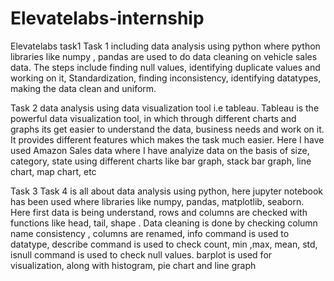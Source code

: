 # Elevatelabs-internship
Elevatelabs task1 
Task 1 including data analysis using python where python libraries like numpy , pandas are used to do data cleaning on vehicle sales data. The steps include finding null values, identifying duplicate values and working on it, Standardization, finding inconsistency, identifying datatypes, making the data clean and uniform.


Task 2 data analysis using data visualization tool i.e tableau. Tableau is the powerful data visualization tool, in which through different charts and graphs its get easier to understand the data, business needs and work on it. It provides different features which makes the task much easier. Here I have used Amazon Sales data where I have analyize data on the basis of size, category, state using different charts like bar graph, stack bar graph, line chart, map chart, etc

Task 3 
Task 4 is all about data analysis using python, here jupyter notebook has been used where libraries like numpy, pandas, matplotlib, seaborn. Here first data is being understand, rows and columns are checked with functions like head, tail, shape . Data cleaning is done by checking column name consistency , columns are renamed, info command is used to datatype, describe command is used to check count, min ,max, mean, std, isnull command is used to check null values.
barplot is used for visualization, along with histogram, pie chart and line graph
